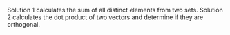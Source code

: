 Solution 1 calculates the sum of all distinct elements from two sets.
Solution 2 calculates the dot product of two vectors and determine if they are orthogonal.
